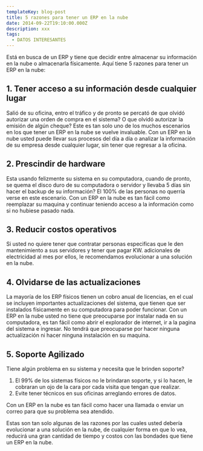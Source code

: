 ```yaml
---
templateKey: blog-post
title: 5 razones para tener un ERP en la nube
date: 2014-09-22T19:10:00.000Z
description: xxx
tags:
  - DATOS INTERESANTES
---
```

Está en busca de un ERP y tiene que decidir entre almacenar su información en la nube o almacenarla físicamente. Aquí tiene 5 razones para tener un ERP en la nube:

## 1. Tener acceso a su información desde cualquier lugar

Salió de su oficina, entro el tráfico y de pronto se percató de que olvidó autorizar una orden de compra en el sistema? O que olvidó autorizar la emisión de algún cheque? Este es tan solo uno de los muchos escenarios en los que tener un ERP en la nube se vuelve invaluable. Con un ERP en la nube usted puede llevar sus procesos del día a día o analizar la información de su empresa desde cualquier lugar, sin tener que regresar a la oficina.

## 2. Prescindir de hardware

Esta usando felizmente su sistema en su computadora, cuando de pronto, se quema el disco duro de su computadora o servidor y llevaba 5 días sin hacer el backup de su información? El 100% de las personas no querría verse en este escenario.  Con un ERP en la nube es tan fácil como reemplazar su maquina y continuar teniendo acceso a la información como si no hubiese pasado nada.

## 3. Reducir costos operativos

Si usted no quiere tener que contratar personas especificas que le den mantenimiento a sus servidores y tener que pagar KW. adicionales de electricidad al mes por ellos, le recomendamos evolucionar a una solución en la nube.

## 4. Olvidarse de las actualizaciones

La mayoría de los ERP físicos tienen un cobro anual de licencias, en el cual se incluyen importantes actualizaciones del sistema, que tienen que ser instalados físicamente en su computadora para poder funcionar. Con un ERP en la nube usted no tiene que preocuparse por instalar nada en su computadora, es tan fácil como abrir el explorador de internet, ir a la pagina del sistema e ingresar. No tendrá que preocuparse por hacer ninguna actualización ni hacer ninguna instalación en su maquina.

## 5. Soporte Agilizado

Tiene algún problema en su sistema y necesita que le brinden soporte?

1. El 99% de los sistemas físicos no le brindaran soporte, y si lo hacen, le cobraran un ojo de la cara por cada visita que tengan que realizar.
2. Evite tener técnicos en sus oficinas arreglando errores de datos.

Con un ERP en la nube es tan fácil como hacer una llamada o enviar un correo para que su problema sea atendido.

Estas son tan solo algunas de las razones por las cuales usted debería evolucionar a una solución en la nube, de cualquier forma en que lo vea, reducirá una gran cantidad de tiempo y  costos  con las bondades que tiene un ERP en la nube.

